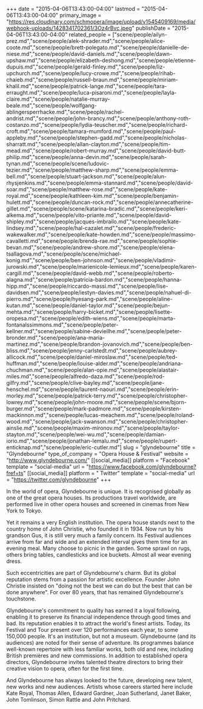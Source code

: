 +++
date = "2015-04-06T13:43:00-04:00"
lastmod = "2015-04-06T13:43:00-04:00"
primary_image = "https://res.cloudinary.com/schmopera/image/upload/v1545409169/media/webhook-uploads/1428341702361/3Oz4rBvc.jpeg"
publishDate = "2015-04-06T13:43:00-04:00"
related_people = ["scene/people/ailyn-prez.md","scene/people/alek-shrader.md","scene/people/alice-coote.md","scene/people/brett-polegato.md","scene/people/danielle-de-niese.md","scene/people/david-daniels.md","scene/people/dawn-upshaw.md","scene/people/elizabeth-deshong.md","scene/people/etienne-dupuis.md","scene/people/gerald-finley.md","scene/people/liz-upchurch.md","scene/people/lucy-crowe.md","scene/people/rihab-chaieb.md","scene/people/russell-braun.md","scene/people/miriam-khalil.md","scene/people/patrick-lange.md","scene/people/tara-erraught.md","scene/people/luca-pisaroni.md","scene/people/layla-claire.md","scene/people/natalie-murray-beale.md","scene/people/wolfgang-ablingersperrhacke.md","scene/people/rachel-andrist.md","scene/people/john-brancy.md","scene/people/anthony-roth-costanzo.md","scene/people/lydia-teuscher.md","scene/people/richard-croft.md","scene/people/tamara-mumford.md","scene/people/paul-appleby.md","scene/people/stephen-gadd.md","scene/people/nicholas-sharratt.md","scene/people/allan-clayton.md","scene/people/tim-mead.md","scene/people/robert-murray.md","scene/people/david-butt-philip.md","scene/people/anna-devin.md","scene/people/sarah-tynan.md","scene/people/scene/ludovic-tezier.md","scene/people/matthew-sharp.md","scene/people/emma-bell.md","scene/people/stuart-jackson.md","scene/people/alun-rhysjenkins.md","scene/people/emma-stannard.md","scene/people/david-soar.md","scene/people/matthew-rose.md","scene/people/kate-royal.md","scene/people/kathleen-kim.md","scene/people/benjamin-hulett.md","scene/people/duncan-rock.md","scene/people/annecatherine-gillet.md","scene/people/scene/katarina-bradic.md","scene/people/keri-alkema.md","scene/people/vito-priante.md","scene/people/david-shipley.md","scene/people/jacques-imbrailo.md","scene/people/kate-lindsey.md","scene/people/hal-cazalet.md","scene/people/frederic-wakewalker.md","scene/people/kate-howden.md","scene/people/massimo-cavalletti.md","scene/people/brenda-rae.md","scene/people/sophie-bevan.md","scene/people/andrew-shore.md","scene/people/elena-tsallagova.md","scene/people/scene/michael-konig.md","scene/people/ben-johnson.md","scene/people/vladimir-jurowski.md","scene/people/marienicole-lemieux.md","scene/people/karen-cargill.md","scene/people/david-webb.md","scene/people/roberto-alagna.md","scene/people/patricia-bardon.md","scene/people/hanna-hipp.md","scene/people/riccardo-massi.md","scene/people/lise-davidsen.md","scene/people/iestyn-davies.md","scene/people/nahuel-di-pierro.md","scene/people/hyesang-park.md","scene/people/aline-kutan.md","scene/people/daniel-taylor.md","scene/people/bejun-mehta.md","scene/people/harry-bicket.md","scene/people/lisette-oropesa.md","scene/people/edith-wiens.md","scene/people/marta-fontanalssimmons.md","scene/people/peter-kellner.md","scene/people/sabine-devieilhe.md","scene/people/peter-bronder.md","scene/people/ana-maria-martinez.md","scene/people/brandon-jovanovich.md","scene/people/ben-bliss.md","scene/people/jenny-carlstedt.md","scene/people/aubrey-allicock.md","scene/people/daniel-miroslaw.md","scene/people/ted-huffman.md","scene/people/louise-alder.md","scene/people/andriana-chuchman.md","scene/people/alan-opie.md","scene/people/alastair-miles.md","scene/people/alfredo-daza.md","scene/people/rod-gilfry.md","scene/people/clive-bayley.md","scene/people/jane-henschel.md","scene/people/laurent-naouri.md","scene/people/erin-morley.md","scene/people/patrick-terry.md","scene/people/christopher-lowrey.md","scene/people/john-moore.md","scene/people/scene/bjorn-burger.md","scene/people/mark-padmore.md","scene/people/kirsten-mackinnon.md","scene/people/lucas-meachem.md","scene/people/roland-wood.md","scene/people/jack-swanson.md","scene/people/christopher-ainslie.md","scene/people/maxim-mironov.md","scene/people/taylor-stayton.md","scene/people/wei-wu.md","scene/people/damian-iorio.md","scene/people/jonathan-lemalu.md","scene/people/rupert-enticknap.md","scene/people/eric-cutler.md"]
slug = "glyndebourne"
title = "Glyndebourne"
type_of_company = "Opera House & Festival"
website = "http://www.glyndebourne.com/"
[[social_media]]
platform = "Facebook"
template = "social-media"
url = "https://www.facebook.com/glyndebourne?fref=ts"
[[social_media]]
platform = " Twitter"
template = "social-media"
url = "https://twitter.com/glyndebourne"
+++

<p>
	In the world of opera, Glyndebourne is unique. It is recognised globally as one of the great opera houses. Its productions travel worldwide, are performed live in other opera houses and screened in cinemas from New York to Tokyo.
</p>
<p>
	Yet it remains a very English institution. The opera house stands next to the country home of John Christie, who founded it in 1934. Now run by his grandson Gus, it is still very much a family concern. Its Festival audiences arrive from far and wide and an extended interval gives them time for an evening meal. Many choose to picnic in the garden. Some sprawl on rugs, others bring tables, candlesticks and ice buckets. Almost all wear evening dress.
</p>
<p>
	Such eccentricities are part of Glyndebourne's charm. But its global reputation stems from a passion for artistic excellence. Founder John Christie insisted on "doing not the best we can do but the best that can be done anywhere". For over 80 years, that has remained Glyndebourne's touchstone.
</p>
<p>
	Glyndebourne's commitment to quality has earned it a loyal following, enabling it to preserve its financial independence through good times and bad. Its reputation enables it to attract the world's finest artists. Today, its Festival and Tour present over 120 performances each year, to some 150,000 people. It's an institution, but not a museum. Glyndebourne (and its audiences) are noted for their sense of adventure. Its programmes balance well-known repertoire with less familiar works, both old and new, including British premières and new commissions. In addition to established opera directors, Glyndebourne invites talented theatre directors to bring their creative vision to opera, often for the first time.
</p>
<p>
	And Glyndebourne has always looked to the future, developing new talent, new works and new audiences. Artists whose careers started here include Kate Royal, Thomas Allen, Edward Gardner, Joan Sutherland, Janet Baker, John Tomlinson, Simon Rattle and John Pritchard.
</p>
